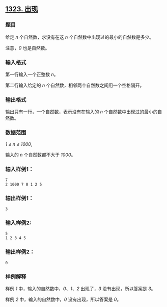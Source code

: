 ## [1323. 出现](https://www.acwing.com/problem/content/1325/)

### 题目

给定 *n* 个自然数，求没有在这 *n* 个自然数中出现过的最小的自然数是多少。

注意，*0* 也是自然数。

### 输入格式

第一行输入一个正整数 *n*。

第二行输入给定的 *n* 个自然数，相邻两个自然数之间用一个空格隔开。

### 输出格式

输出只有一行，一个自然数，表示没有在输入的 *n* 个自然数中出现过的最小的自然数。

### 数据范围

*1 ≤ n ≤ 1000*,

输入的 *n* 个自然数都不大于 *1000*。

### 输入样例1：

```
7
2 1000 7 0 1 2 5
```

### 输出样例1：

```
3
```

### 输入样例2:

```
5
1 2 3 4 5
```

### 输出样例2：

```
0
```

### 样例解释

样例 *1* 中，输入的自然数中，*0、1、2* 出现了，*3* 没有出现，所以答案是 *3*。

样例 *2* 中，输入的自然数中，*0* 没有出现，所以答案是 *0*。

